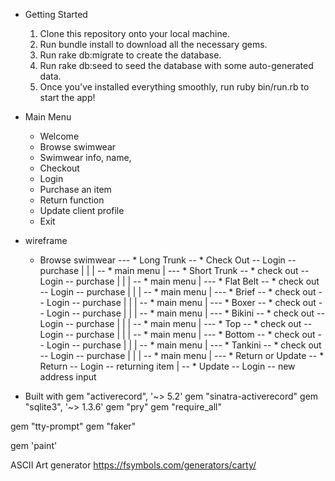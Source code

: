 
* Getting Started
    1. Clone this repository onto your local machine.
    2. Run bundle install to download all the necessary gems.
    3. Run rake db:migrate to create the database.
    4. Run rake db:seed to seed the database with some auto-generated data.
    5. Once you've installed everything smoothly, run ruby bin/run.rb to start the app!    
  
* Main Menu
    * Welcome
    * Browse swimwear
    * Swimwear info, name, 
    * Checkout
    * Login 
    * Purchase an item
    * Return function
    * Update client profile
    * Exit

* wireframe
    * Browse swimwear --- * Long Trunk  -- * Check Out -- Login -- purchase
                      |                 |
                      |                  -- * main menu
                      |
                      --- * Short Trunk -- * check out -- Login -- purchase 
                      |                 |
                      |                  -- * main menu
                      |
                      --- * Flat Belt  -- * check out -- Login -- purchase 
                      |                 |
                      |                  -- * main menu
                      |
                      --- * Brief     -- * check out -- Login -- purchase 
                      |                 |
                      |                  -- * main menu
                      |
                      --- * Boxer    -- * check out -- Login -- purchase 
                      |                 |
                      |                  -- * main menu
                      |
                      --- * Bikini   -- * check out -- Login -- purchase 
                      |                 |
                      |                  -- * main menu
                      |
                      --- *  Top     -- * check out -- Login -- purchase 
                      |                 |
                      |                  -- * main menu
                      |
                      --- * Bottom   -- * check out -- Login -- purchase 
                      |                 |
                      |                  -- * main menu
                      |
                      --- * Tankini  -- * check out -- Login -- purchase 
                      |                  |
                      |                   -- * main menu
                      |
                      --- * Return or Update  -- * Return -- Login -- returning item
                                              |
                                              -- * Update -- Login -- new address input
            

* Built with 
gem "activerecord", '~> 5.2'
gem "sinatra-activerecord"
gem "sqlite3", '~> 1.3.6'
gem "pry"
gem "require_all"

gem "tty-prompt"
gem "faker"

gem 'paint'

ASCII Art generator 
https://fsymbols.com/generators/carty/

